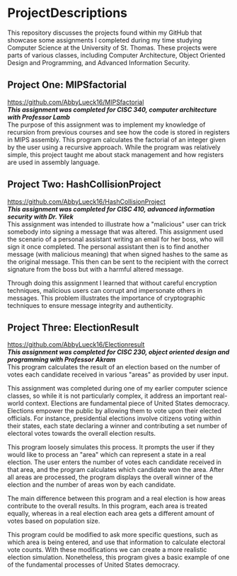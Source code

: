 # ProjectDescriptions
This repository discusses the projects found within my GitHub that showcase some assignments I completed during my time studying Computer Science at the University of St. Thomas. These projects were parts of various classes, including Computer Architecture, Object Oriented Design and Programming, and Advanced Information Security. 

## Project One: MIPSfactorial
https://github.com/AbbyLueck16/MIPSfactorial<br>
***This assignment was completed for CISC 340, computer architecture with Professor Lamb***<br>
The purpose of this assignment was to implement my knowledge of recursion from previous courses and see how the code is stored in registers in MIPS assembly. This program calculates the factorial of an integer given by the user using a recursive approach. While the program was relatively simple, this project taught me about stack management and how registers are used in assembly language.


## Project Two: HashCollisionProject
https://github.com/AbbyLueck16/HashCollisionProject<br>
***This assignment was completed for CISC 410, advanced information security with Dr. Yilek***<br>
This assignment was intended to illustrate how a "malicious" user can trick somebody into signing a message that was altered. This assignment used the scenario of a personal assistant writing an email for her boss, who will sign it once completed. The personal assistant then is to find another message (with malicious meaning) that when signed hashes to the same as the original message. This then can be sent to the recipient with the correct signature from the boss but with a harmful altered message. 

Through doing this assignment I learned that without careful encryption techniques, malicious users can corrupt and impersonate others in messages. This problem illustrates the importance of cryptographic techniques to ensure message integrity and authenticity.

## Project Three: ElectionResult 
https://github.com/AbbyLueck16/Electionresult<br>
***This assignment was completed for CISC 230, object oriented design and programming with Professor Akram***<br>
This program calculates the result of an election based on the number of votes each candidate received in various "areas" as provided by user input.

This assignment was completed during one of my earlier computer science classes, so while it is not particularly complex, it address an important real-world context. Elections are fundamental piece of United States democracy. Elections empower the public by allowing them to vote upon their elected officials. For instance, presidential elections involve citizens voting within their states, each state declaring a winner and contributing a set number of electoral votes towards the overall election results. 

This program loosely simulates this process. It prompts the user if they would like to process an "area" which can represent a state in a real election. The user enters the number of votes each candidate received in that area, and the program calculates which candidate won the area. After all areas are processed, the program displays the overall winner of the election and the number of areas won by each candidate.

The main difference between this program and a real election is how areas contribute to the overall results. In this program, each area is treated equally, whereas in a real election each area gets a different amount of votes based on population size. 

This program could be modified to ask more specific questions, such as which area is being entered, and use that information to calculate electoral vote counts. With these modifications we can create a more realistic election simulation. Nonetheless, this program gives a basic example of one of the fundamental processes of United States democracy. 
